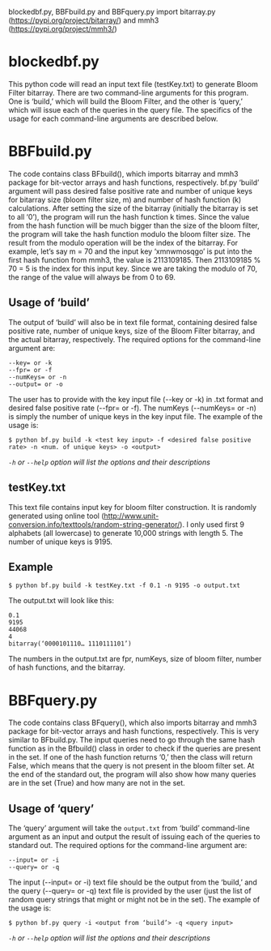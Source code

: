 blockedbf.py, BBFbuild.py and BBFquery.py import bitarray.py (https://pypi.org/project/bitarray/) and mmh3 (https://pypi.org/project/mmh3/) 

# blockedbf.py

This python code will read an input text file (testKey.txt) to generate Bloom Filter bitarray. There are two command-line arguments for this program. One is ‘build,’ which will build the Bloom Filter, and the other is ‘query,’ which will issue each of the queries in the query file. The specifics of the usage for each command-line arguments are described below. 

# BBFbuild.py

The code contains class BFbuild(), which imports bitarray and mmh3 package for bit-vector arrays and hash functions, respectively. bf.py ‘build’ argument will pass desired false positive rate and number of unique keys for bitarray size (bloom filter size, m) and number of hash function (k) calculations. After setting the size of the bitarray (initially the bitarray is set to all ‘0’), the program will run the hash function k times. Since the value from the hash function will be much bigger than the size of the bloom filter, the program will take the hash function modulo the bloom filter size. The result from the modulo operation will be the index of the bitarray. For example, let’s say m = 70 and the input key ‘xmnwmosqgo’ is put into the first hash function from mmh3, the value is 2113109185. Then 2113109185 % 70 = 5 is the index for this input key. Since we are taking the modulo of 70, the range of the value will always be from 0 to 69. 

## Usage of ‘build’

The output of ‘build’ will also be in text file format, containing desired false positive rate, number of unique keys, size of the Bloom Filter bitarray, and the actual bitarray, respectively.
The required options for the command-line argument are:

```
--key= or -k
--fpr= or -f
--numKeys= or -n
--output= or -o
```

The user has to provide with the key input file (--key or -k) in .txt format and desired false positive rate (--fpr= or -f). The numKeys (--numKeys= or -n) is simply the number of unique keys in the key input file. The example of the usage is: 

```
$ python bf.py build -k <test key input> -f <desired false positive rate> -n <num. of unique keys> -o <output>
```

*`-h` or `--help` option will list the options and their descriptions*

## testKey.txt

This text file contains input key for bloom filter construction. It is randomly generated using online tool (http://www.unit-conversion.info/texttools/random-string-generator/). I only used first 9 alphabets (all lowercase) to generate 10,000 strings with length 5. The number of unique keys is 9195.

## Example

```
$ python bf.py build -k testKey.txt -f 0.1 -n 9195 -o output.txt
```
The output.txt will look like this:
```
0.1
9195
44068
4
bitarray(‘0000101110… 1110111101’)
```
The numbers in the output.txt are fpr, numKeys, size of bloom filter, number of hash functions, and the bitarray.

# BBFquery.py

The code contains class BFquery(), which also imports bitarray and mmh3 package for bit-vector arrays and hash functions, respectively. This is very similar to BFbuild.py. The input queries need to go through the same hash function as in the Bfbuild() class in order to check if the queries are present in the set. If one of the hash function returns ‘0,’ then the class will return False, which means that the query is not present in the bloom filter set. At the end of the standard out, the program will also show how many queries are in the set (True) and how many are not in the set. 

## Usage of ‘query’

The ‘query’ argument will take the `output.txt` from ‘build’ command-line argument as an input and output the result of issuing each of the queries to standard out. 
The required options for the command-line argument are:

```
--input= or -i
--query= or -q
```

The input (--input= or -i) text file should be the output from the ‘build,’ and the query (--query= or -q) text file is provided by the user (just the list of random query strings that might or might not be in the set). The example of the usage is:

```
$ python bf.py query -i <output from ‘build’> -q <query input>
```

*`-h` or `--help` option will list the options and their descriptions*
